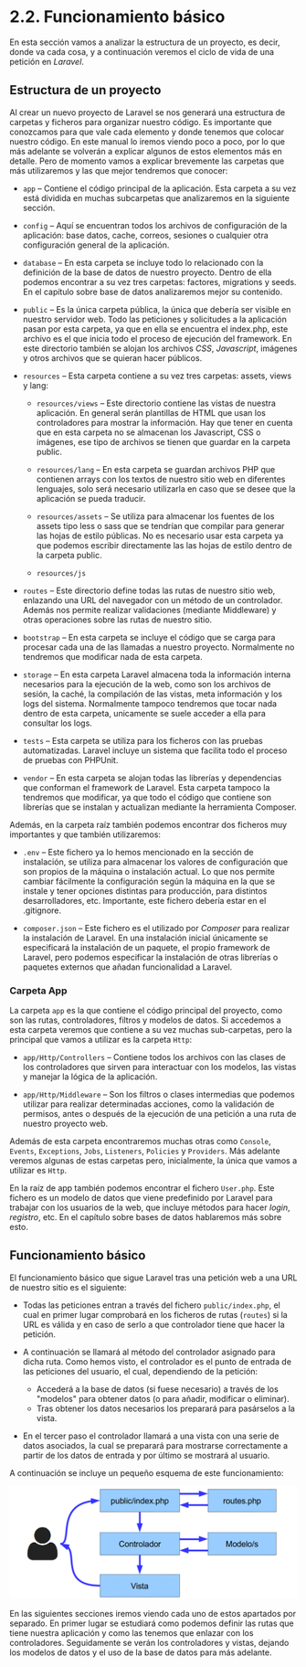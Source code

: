 # 2.2. Funcionamiento básico

En esta sección vamos a analizar la estructura de un proyecto, es decir, donde va cada cosa, y a continuación veremos el ciclo de vida de una petición en _Laravel_.

## Estructura de un proyecto

Al crear un nuevo proyecto de Laravel se nos generará una estructura de carpetas y ficheros para organizar nuestro código. Es importante que conozcamos para que vale cada elemento y donde tenemos que colocar nuestro código. En este manual lo iremos viendo poco a poco, por lo que más adelante se volverán a explicar algunos de estos elementos más en detalle. Pero de momento vamos a explicar brevemente las carpetas que más utilizaremos y las que mejor tendremos que conocer:

- `app` – Contiene el código principal de la aplicación. Esta carpeta a su vez está dividida en muchas subcarpetas que analizaremos en la siguiente sección.

- `config` – Aquí se encuentran todos los archivos de configuración de la aplicación: base datos, cache, correos, sesiones o cualquier otra configuración general de la aplicación.

- `database` – En esta carpeta se incluye todo lo relacionado con la definición de la base de datos de nuestro proyecto. Dentro de ella podemos encontrar a su vez tres carpetas: factores, migrations y seeds. En el capítulo sobre base de datos analizaremos mejor su contenido.

- `public` – Es la única carpeta pública, la única que debería ser visible en nuestro servidor web. Todo las peticiones y solicitudes a la aplicación pasan por esta carpeta, ya que en ella se encuentra el index.php, este archivo es el que inicia todo el proceso de ejecución del framework. En este directorio también se alojan los archivos _CSS_, _Javascript_, imágenes y otros archivos que se quieran hacer públicos.

- `resources` – Esta carpeta contiene a su vez tres carpetas: assets, views y lang:

  - `resources/views` – Este directorio contiene las vistas de nuestra aplicación. En general serán plantillas de HTML que usan los controladores para mostrar la información. Hay que tener en cuenta que en esta carpeta no se almacenan los Javascript, CSS o imágenes, ese tipo de archivos se tienen que guardar en la carpeta public.

  - `resources/lang` – En esta carpeta se guardan archivos PHP que contienen arrays con los textos de nuestro sitio web en diferentes lenguajes, solo será necesario utilizarla en caso que se desee que la aplicación se pueda traducir.

  - `resources/assets` – Se utiliza para almacenar los fuentes de los assets tipo less o sass que se tendrían que compilar para generar las hojas de estilo públicas. No es necesario usar esta carpeta ya que podemos escribir directamente las las hojas de estilo dentro de la carpeta public.

  - `resources/js`

- `routes` – Este directorio define todas las rutas de nuestro sitio web, enlazando una URL del navegador con un método de un controlador. Además nos permite realizar validaciones (mediante Middleware) y otras operaciones sobre las rutas de nuestro sitio.

- `bootstrap` – En esta carpeta se incluye el código que se carga para procesar cada una de las llamadas a nuestro proyecto. Normalmente no tendremos que modificar nada de esta carpeta.

- `storage` – En esta carpeta Laravel almacena toda la información interna necesarios para la ejecución de la web, como son los archivos de sesión, la caché, la compilación de las vistas, meta información y los logs del sistema. Normalmente tampoco tendremos que tocar nada dentro de esta carpeta, unicamente se suele acceder a ella para consultar los logs.

- `tests` – Esta carpeta se utiliza para los ficheros con las pruebas automatizadas. Laravel incluye un sistema que facilita todo el proceso de pruebas con PHPUnit.

- `vendor` – En esta carpeta se alojan todas las librerías y dependencias que conforman el framework de Laravel. Esta carpeta tampoco la tendremos que modificar, ya que todo el código que contiene son librerías que se instalan y actualizan mediante la herramienta Composer.

Además, en la carpeta raíz también podemos encontrar dos ficheros muy importantes y que también utilizaremos:

- `.env` – Este fichero ya lo hemos mencionado en la sección de instalación, se utiliza para almacenar los valores de configuración que son propios de la máquina o instalación actual. Lo que nos permite cambiar fácilmente la configuración según la máquina en la que se instale y tener opciones distintas para producción, para distintos desarrolladores, etc. Importante, este fichero debería estar en el .gitignore.

- `composer.json` – Este fichero es el utilizado por _Composer_ para realizar la instalación de Laravel. En una instalación inicial únicamente se especificará la instalación de un paquete, el propio framework de Laravel, pero podemos especificar la instalación de otras librerías o paquetes externos que añadan funcionalidad a Laravel.

### Carpeta App

La carpeta `app` es la que contiene el código principal del proyecto, como son las rutas, controladores, filtros y modelos de datos. Si accedemos a esta carpeta veremos que contiene a su vez muchas sub-carpetas, pero la principal que vamos a utilizar es la carpeta `Http`:

- `app/Http/Controllers` – Contiene todos los archivos con las clases de los controladores que sirven para interactuar con los modelos, las vistas y manejar la lógica de la aplicación.

- `app/Http/Middleware` – Son los filtros o clases intermedias que podemos utilizar para realizar determinadas acciones, como la validación de permisos, antes o después de la ejecución de una petición a una ruta de nuestro proyecto web.

Además de esta carpeta encontraremos muchas otras como `Console`, `Events`, `Exceptions`, `Jobs`, `Listeners`, `Policies` y `Providers`. Más adelante veremos algunas de estas carpetas pero, inicialmente, la única que vamos a utilizar es `Http`.

En la raíz de app también podemos encontrar el fichero `User.php`. Este fichero es un modelo de datos que viene predefinido por Laravel para trabajar con los usuarios de la web, que incluye métodos para hacer _login_, _registro_, etc. En el capítulo sobre bases de datos hablaremos más sobre esto.

## Funcionamiento básico

El funcionamiento básico que sigue Laravel tras una petición web a una URL de nuestro sitio es el siguiente:

- Todas las peticiones entran a través del fichero `public/index.php`, el cual en primer lugar comprobará en los ficheros de rutas (`routes`) si la URL es válida y en caso de serlo a que controlador tiene que hacer la petición.

- A continuación se llamará al método del controlador asignado para dicha ruta. Como hemos visto, el controlador es el punto de entrada de las peticiones del usuario, el cual, dependiendo de la petición:

  - Accederá a la base de datos (si fuese necesario) a través de los "modelos" para obtener datos (o para añadir, modificar o eliminar).
  - Tras obtener los datos necesarios los preparará para pasárselos a la vista.

- En el tercer paso el controlador llamará a una vista con una serie de datos asociados, la cual se preparará para mostrarse correctamente a partir de los datos de entrada y por último se mostrará al usuario.

A continuación se incluye un pequeño esquema de este funcionamiento:

![Esquema de funcionamiento de una petición Laravel](./images/esquema_funcionamiento.png)

En las siguientes secciones iremos viendo cada uno de estos apartados por separado. En primer lugar se estudiará como podemos definir las rutas que tiene nuestra aplicación y como las tenemos que enlazar con los controladores. Seguidamente se verán los controladores y vistas, dejando los modelos de datos y el uso de la base de datos para más adelante.
